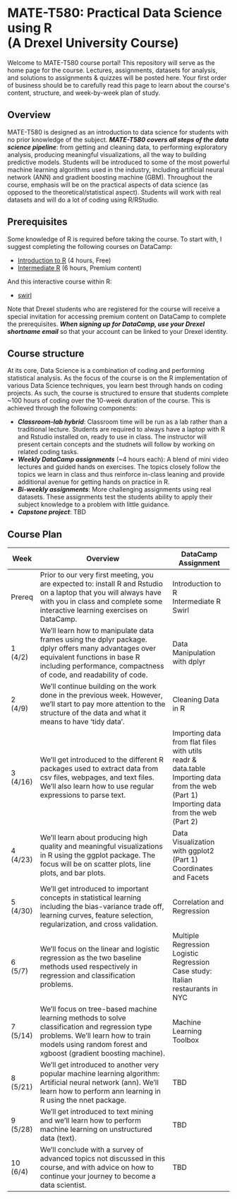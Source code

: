 # MATE-T580: Practical Data Science using R </BR>(A Drexel University Course)

Welcome to MATE-T580 course portal! This repository will serve as the home page for the course. Lectures, assignments, datasets for analysis, and solutions to assignments & quizzes will be posted here. Your first order of business should be to carefully read this page to learn about the course's content, structure, and week-by-week plan of study.  

## Overview
MATE-T580 is designed as an introduction to data science for students with no prior knowledge of the subject. ***MATE-T580 covers all steps of the data science pipeline***: from getting and cleaning data, to performing exploratory analysis, producing meaningful visualizations, all the way to building predictive models. Students will be introduced to some of the most powerful machine learning algorithms used in the industry, including artificial neural network (ANN) and gradient boosting machine (GBM). Throughout the course, emphasis will be on the practical aspects of data science (as opposed to the theoretical/statistical aspect). Students will work with real datasets and will do a lot of coding using R/RStudio. 

## Prerequisites
Some knowledge of R is required before taking the course. To start with, I suggest completing the following courses on DataCamp:
- [Introduction to R](https://www.datacamp.com/courses/free-introduction-to-r) (4 hours, Free)
- [Intermediate R](https://www.datacamp.com/courses/intermediate-r) (6 hours, Premium content)

And this interactive course within R:
- [swirl](http://swirlstats.com/students.html)

Note that Drexel students who are registered for the course will receive a special invitation for accessing premium content on DataCamp to complete the prerequisites. ***When signing up for DataCamp, use your Drexel shortname email*** so that your account can be linked to your Drexel identity.   

## Course structure
At its core, Data Science is a combination of coding and performing statistical analysis. As the focus of the course is on the R implementation of various Data Science techniques, you learn best through hands on coding projects. As such, the course is structured to ensure that students complete ~100 hours of coding over the 10-week duration of the course. This is achieved through the following components:
- ***Classroom-lab hybrid***: Classroom time will be run as a lab rather than a traditional lecture. Students are required to always have a laptop with R and Rstudio installed on, ready to use in class. The instructor will present certain concepts and the studnets will follow by working on related coding tasks.
- ***Weekly DataCamp assignments*** (~4 hours each): A blend of mini video lectures and guided hands on exercises. The topics closely follow the topics we learn in class and thus reinforce in-class leaning and provide additional avenue for getting hands on practice in R.
- ***Bi-weekly assignments***: More challenging assignments using real datasets. These assignments test the students ability to apply their subject knowledge to a problem with little guidance.
- ***Capstone project***: TBD

## Course Plan

Week | Overview | DataCamp Assignment
--- | --- | ---  
Prereq | Prior to our very first meeting, you are expected to: install R and Rstudio on a laptop that you will always have with you in class and complete some interactive learning exercises on DataCamp.|Introduction to R</BR>Intermediate R</BR>Swirl
|1</BR>(4/2)|	We’ll learn how to manipulate data frames using the dplyr package. dplyr offers many advantages over equivalent functions in base R including performance, compactness of code, and readability of code.| Data Manipulation with dplyr
|2</BR>(4/9)|	We’ll continue building on the work done in the previous week. However, we’ll start to pay more attention to the structure of the data and what it means to have ‘tidy data’.| Cleaning Data in R
|3</BR>(4/16)|	We’ll get introduced to the different R packages used to extract data from csv files, webpages, and text files. We’ll also learn how to use regular expressions to parse text. |Importing data from flat files with utils</BR>readr & data.table</BR>Importing data from the web (Part 1)</BR>Importing data from the web (Part 2)
|4</BR>(4/23)|	We’ll learn about producing high quality and meaningful visualizations in R using the ggplot package. The focus will be on scatter plots, line plots, and bar plots.| Data Visualization with ggplot2 (Part 1)</BR>Coordinates and Facets
|5</BR>(4/30)|	We’ll get introduced to important concepts in statistical learning including the bias-variance trade off, learning curves, feature selection, regularization, and cross validation.|	Correlation and Regression
|6</BR>(5/7)|	We’ll focus on the linear and logistic regression as the two baseline methods used respectively in regression and classification problems.| Multiple Regression</BR>Logistic Regression</BR>Case study: Italian restaurants in NYC
|7</BR>(5/14)|	We’ll focus on tree-based machine learning methods to solve classification and regression type problems. We’ll learn how to train models using random forest and xgboost (gradient boosting machine).|	Machine Learning Toolbox
|8</BR>(5/21)|	We’ll get introduced to another very popular machine learning algorithm: Artificial neural network (ann). We’ll learn how to perform ann learning in R using the nnet package.| TBD	
|9</BR>(5/28)|	We’ll get introduced to text mining and we’ll learn how to perform machine learning on unstructured data (text).| TBD
|10</BR>(6/4)|	We’ll conclude with a survey of advanced topics not discussed in this course, and with advice on how to continue your journey to become a data scientist.	|TBD




